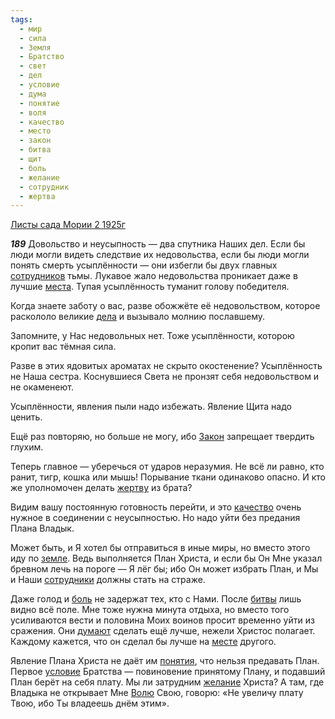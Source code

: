 ```yaml
---
tags:
  - мир
  - сила
  - Земля
  - Братство
  - свет
  - дел
  - условие
  - дума
  - понятие
  - воля
  - качество
  - место
  - закон
  - битва
  - щит
  - боль
  - желание
  - сотрудник
  - жертва
---
```


[Листы сада Мории 2 1925г](https://127.0.0.1:4002/agni/1925)

___189___
Довольство и неусыпность — два спутника Наших дел. Если бы люди могли видеть следствие их недовольства, если бы люди могли понять смерть усыплённости — они избегли бы двух главных [сотрудников](../../../tags/#сотрудник) тьмы. Лукавое жало недовольства проникает даже в лучшие [места](../../../tags/#[место](../../../tags/#место)). Тупая усыплённость туманит голову победителя.   

Когда знаете заботу о вас, разве обожжёте её недовольством, которое раскололо великие [дела](../../../tags/#дел) и вызывало молнию пославшему.   

Запомните, у Нас недовольных нет. Тоже усыплённости, которою кропит вас тёмная сила.   

Разве в этих ядовитых ароматах не скрыто окостенение? Усыплённость не Наша сестра. Коснувшиеся Света не пронзят себя недовольством и не окаменеют.   

Усыплённости, явления пыли надо избежать. Явление Щита надо ценить.   

Ещё раз повторяю, но больше не могу, ибо [Закон](../../../tags/#закон) запрещает твердить глухим.   

Теперь главное — уберечься от ударов неразумия. Не всё ли равно, кто ранит, тигр, кошка или мышь! Порывание ткани одинаково опасно. И кто же уполномочен делать [жертву](../../../tags/#жертва) из брата?   

Видим вашу постоянную готовность перейти, и это [качество](../../../tags/#качество) очень нужное в соединении с неусыпностью. Но надо уйти без предания Плана Владык.   

Может быть, и Я хотел бы отправиться в иные миры, но вместо этого иду по [земле](../../../tags/#Земля). Ведь выполняется План Христа, и если бы Он Мне указал бревном лечь на пороге — Я лёг бы; ибо Он может избрать План, и Мы и Наши [сотрудники](../../../tags/#сотрудник) должны стать на страже.   

Даже голод и [боль](../../../tags/#боль) не задержат тех, кто с Нами. После [битвы](../../../tags/#битва) лишь видно всё поле. Мне тоже нужна минута отдыха, но вместо того усиливаются вести и половина Моих воинов просит временно уйти из сражения. Они [думают](../../../tags/#дума) сделать ещё лучше, нежели Христос полагает. Каждому кажется, что он сделал бы лучше на [месте](../../../tags/#место) другого.   

Явление Плана Христа не даёт им [понятия](../../../tags/#понятие), что нельзя предавать План. Первое [условие](../../../tags/#условие) Братства — повиновение принятому Плану, и подавший План берёт на себя плату. Мы ли затрудним [желание](../../../tags/#желание) Христа? А там, где Владыка не открывает Мне [Волю](../../../tags/#воля) Свою, говорю: «Не увеличу плату Твою, ибо Ты владеешь днём этим».   

